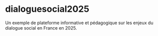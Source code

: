 # dialoguesocial2025
Un exemple de plateforme informative et pédagogique sur les enjeux du dialogue social en France en 2025. 
